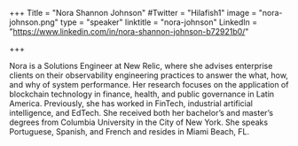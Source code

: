 +++
Title = "Nora Shannon Johnson"
#Twitter = "Hilafish1"
image = "nora-johnson.png"
type = "speaker"
linktitle = "nora-johnson"
LinkedIn = "https://www.linkedin.com/in/nora-shannon-johnson-b72921b0/"

+++

Nora is a Solutions Engineer at New Relic, where she advises enterprise clients on their observability engineering practices to answer the what, how, and why of system performance. Her research focuses on the application of blockchain technology in finance, health, and public governance in Latin America. Previously, she has worked in FinTech, industrial artificial intelligence, and EdTech. She received both her bachelor’s and master’s degrees from Columbia University in the City of New York. She speaks Portuguese, Spanish, and French and resides in Miami Beach, FL.




